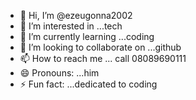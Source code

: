- 👋 Hi, I’m @ezeugonna2002
- 👀 I’m interested in ...tech
- 🌱 I’m currently learning ...coding
- 💞️ I’m looking to collaborate on ...github
- 📫 How to reach me ... call 08089690111
- 😄 Pronouns: ...him
- ⚡ Fun fact: ...dedicated to coding 

<!---
ezeugonna2002/ezeugonna2002 is a ✨ special ✨ repository because its `README.md` (this file) appears on your GitHub profile.
You can click the Preview link to take a look at your changes.
--->
